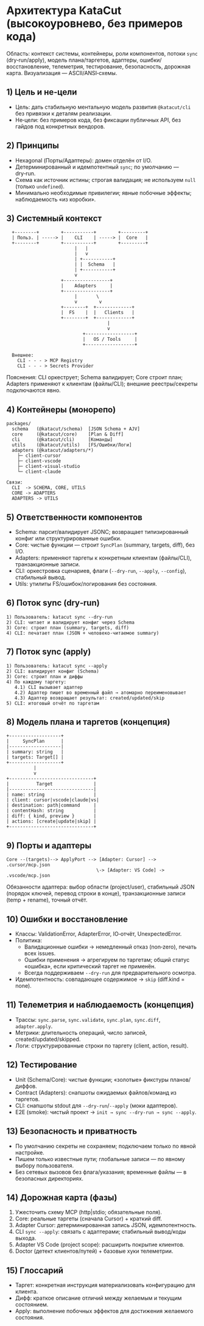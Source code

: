 # Архитектура KataCut (высокоуровнево, без примеров кода)

Область: контекст системы, контейнеры, роли компонентов, потоки `sync` (dry‑run/apply), модель плана/таргетов, адаптеры, ошибки/восстановление, телеметрия, тестирование, безопасность, дорожная карта. Визуализация — ASCII/ANSI‑схемы.

## 1) Цель и не‑цели
- Цель: дать стабильную ментальную модель развития `@katacut/cli` без привязки к деталям реализации.
- Не‑цели: без примеров кода, без фиксации публичных API, без гайдов под конкретных вендоров.

## 2) Принципы
- Hexagonal (Порты/Адаптеры): домен отделён от I/O.
- Детерминированный и идемпотентный `sync`; по умолчанию — dry‑run.
- Схема как источник истины; строгая валидация; не используем `null` (только `undefined`).
- Минимально необходимые привилегии; явные побочные эффекты; наблюдаемость «из коробки».

## 3) Системный контекст

```
  +--------+        +-----------+        +---------+
  | Польз. | -----> |    CLI    | -----> |  Core   |
  +--------+        +-----------+        +---------+
                         |   |
                         |   v
                         | +-----------+
                         | |  Schema   |
                         | +-----------+
                         v
                    +-----------------+
                    |    Adapters     |
                    +-----------------+
                         |       \
                         v        v
                    +--------+  +-------------+
                    |  FS    |  |   Clients   |
                    +--------+  +-------------+
                                     |
                                     v
                            +------------------+
                            |   OS / Tools     |
                            +------------------+

  Внешнее:
    CLI - - - > MCP Registry
    CLI - - - > Secrets Provider
```

Пояснения: CLI оркеструет; Schema валидирует; Core строит план; Adapters применяют к клиентам (файлы/CLI); внешние реестры/секреты подключаются явно.

## 4) Контейнеры (монорепо)

```
packages/
  schema   (@katacut/schema)  [JSON Schema + AJV]
  core     (@katacut/core)    [Plan & Diff]
  cli      (@katacut/cli)     [Команды]
  utils    (@katacut/utils)   [FS/Ошибки/Логи]
  adapters (@katacut/adapters/*)
    ├─ client-cursor
    ├─ client-vscode
    ├─ client-visual-studio
    └─ client-claude

Связи:
  CLI  -> SCHEMA, CORE, UTILS
  CORE -> ADAPTERS
  ADAPTERS -> UTILS
```

## 5) Ответственности компонентов
- Schema: парсит/валидирует JSONC; возвращает типизированный конфиг или структурированные ошибки.
- Core: чистые функции — строит `SyncPlan` (summary, targets, diff), без I/O.
- Adapters: применяют таргеты к конкретным клиентам (файлы/CLI), транзакционные записи.
- CLI: оркестровка сценариев, флаги (`--dry-run`, `--apply`, `--config`), стабильный вывод.
- Utils: утилиты FS/ошибок/логирования без состояния.

## 6) Поток sync (dry‑run)

```
1) Пользователь: katacut sync --dry-run
2) CLI: читает и валидирует конфиг через Schema
3) Core: строит план (summary, targets, diff)
4) CLI: печатает план (JSON + человеко‑читаемое summary)
```

## 7) Поток sync (apply)

```
1) Пользователь: katacut sync --apply
2) CLI: валидирует конфиг (Schema)
3) Core: строит план и диффы
4) По каждому таргету:
   4.1) CLI вызывает адаптер
   4.2) Адаптер пишет во временный файл → атомарно переименовывает
   4.3) Адаптер возвращает результат: created/updated/skip
5) CLI: итоговый отчёт по таргетам
```

## 8) Модель плана и таргетов (концепция)

```
+-------------------+
|     SyncPlan      |
|-------------------|
| summary: string   |
| targets: Target[] |
+-------------------+
          |
          v
+-------------------------------+
|          Target               |
|-------------------------------|
| name: string                  |
| client: cursor|vscode|claude|vs|
| destination: path|command     |
| contentHash: string           |
| diff: { kind, preview }       |
| actions: [create|update|skip] |
+-------------------------------+
```

## 9) Порты и адаптеры

```
Core --(targets)--> ApplyPort --> [Adapter: Cursor] --> .cursor/mcp.json
                                 \-> [Adapter: VS Code] -> .vscode/mcp.json
```

Обязанности адаптера: выбор области (project/user), стабильный JSON (порядок ключей, перевод строки в конце), транзакционные записи (temp + rename), точный отчёт.

## 10) Ошибки и восстановление
- Классы: ValidationError, AdapterError, IO‑отчёт, UnexpectedError.
- Политика:
  - Валидационные ошибки → немедленный отказ (non‑zero), печать всех issues.
  - Ошибки применения → агрегируем по таргетам; общий статус «ошибка», если критический таргет не применён.
  - Всегда поддерживаем `--dry-run` для предварительного осмотра.
- Идемпотентность: совпадающее содержимое → `skip` (diff.kind = none).

## 11) Телеметрия и наблюдаемость (концепция)
- Трассы: `sync.parse`, `sync.validate`, `sync.plan`, `sync.diff`, `adapter.apply`.
- Метрики: длительность операций, число записей, created/updated/skipped.
- Логи: структурированные строки по таргету (client, action, result).

## 12) Тестирование
- Unit (Schema/Core): чистые функции; «золотые» фикстуры планов/диффов.
- Contract (Adapters): снапшоты ожидаемых файлов/команд из таргетов.
- CLI: снапшоты stdout для `--dry-run`/`--apply` (моки адаптеров).
- E2E (smoke): чистый проект → `init → sync --dry-run → sync --apply`.

## 13) Безопасность и приватность
- По умолчанию секреты не сохраняем; подключаем только по явной настройке.
- Пишем только известные пути; глобальные записи — по явному выбору пользователя.
- Без сетевых вызовов без флага/указания; временные файлы — в безопасных директориях.

## 14) Дорожная карта (фазы)
1. Ужесточить схему MCP (http|stdio; обязательные поля).
2. Core: реальные таргеты (сначала Cursor) + краткий diff.
3. Adapter Cursor: детерминированная запись JSON, идемпотентность.
4. CLI `sync --apply`: связать с адаптерами; стабильный вывод/коды выхода.
5. Adapter VS Code (project scope): расширить покрытие клиентов.
6. Doctor (детект клиентов/путей) + базовые хуки телеметрии.

## 15) Глоссарий
- Таргет: конкретная инструкция материализовать конфигурацию для клиента.
- Дифф: краткое описание отличий между желаемым и текущим состоянием.
- Apply: выполнение побочных эффектов для достижения желаемого состояния.
